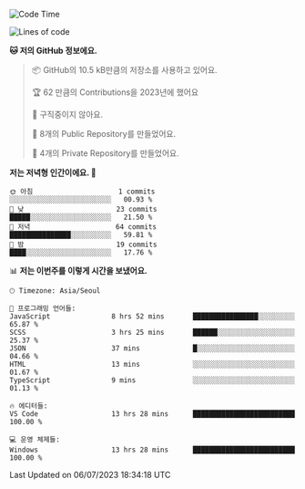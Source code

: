   <!--START_SECTION:waka-->
![Code Time](http://img.shields.io/badge/Code%20Time-109%20hrs%2035%20mins-blue)

![Lines of code](https://img.shields.io/badge/%EC%A0%80%EB%8A%94%20%EC%97%AC%ED%83%9C%EA%B9%8C%EC%A7%80%20-43.8%20thousand%20%EC%A4%84%EC%9D%98%20%EC%BD%94%EB%93%9C%EB%A5%BC%20%EC%9E%91%EC%84%B1%ED%96%88%EC%96%B4%EC%9A%94.-blue)

**🐱 저의 GitHub 정보에요.** 

> 📦 GitHub의 10.5 kB만큼의 저장소를 사용하고 있어요. 
 > 
> 🏆 62 만큼의 Contributions을 2023년에 했어요
 > 
> 🚫 구직중이지 않아요.
 > 
> 📜 8개의 Public Repository를 만들었어요. 
 > 
> 🔑 4개의 Private Repository를 만들었어요. 
 > 
**저는 저녁형 인간이에요. 🦉** 

```text
🌞 아침                     1 commits           ░░░░░░░░░░░░░░░░░░░░░░░░░   00.93 % 
🌆 낮　                     23 commits          █████░░░░░░░░░░░░░░░░░░░░   21.50 % 
🌃 저녁                     64 commits          ███████████████░░░░░░░░░░   59.81 % 
🌙 밤　                     19 commits          ████░░░░░░░░░░░░░░░░░░░░░   17.76 % 
```


📊 **저는 이번주를 이렇게 시간을 보냈어요.** 

```text
🕑︎ Timezone: Asia/Seoul

💬 프로그래밍 언어들: 
JavaScript               8 hrs 52 mins       ████████████████░░░░░░░░░   65.87 % 
SCSS                     3 hrs 25 mins       ██████░░░░░░░░░░░░░░░░░░░   25.37 % 
JSON                     37 mins             █░░░░░░░░░░░░░░░░░░░░░░░░   04.66 % 
HTML                     13 mins             ░░░░░░░░░░░░░░░░░░░░░░░░░   01.67 % 
TypeScript               9 mins              ░░░░░░░░░░░░░░░░░░░░░░░░░   01.13 % 

🔥 에디터들: 
VS Code                  13 hrs 28 mins      █████████████████████████   100.00 % 

💻 운영 체제들: 
Windows                  13 hrs 28 mins      █████████████████████████   100.00 % 
```


 Last Updated on 06/07/2023 18:34:18 UTC
<!--END_SECTION:waka-->
